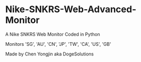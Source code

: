 # Nike-SNKRS-Web-Advanced-Monitor

A Nike SNKRS Web Monitor Coded in Python

Monitors 'SG', 'AU', 'CN', 'JP', 'TW', 'CA', 'US', 'GB'

Made by Chen Yongjin aka DogeSolutions
